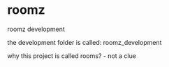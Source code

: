 roomz
=====

roomz development

the development folder is called: roomz_development

why this project is called rooms? - not a clue 